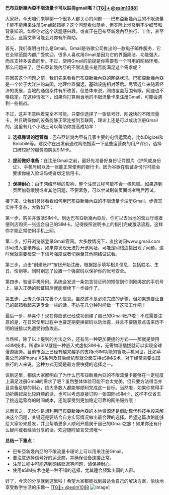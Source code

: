 **巴布亞新幾內亞不限流量卡可以註冊gmail嗎？[[TG💪+ @esim1088](https://t.me/s/esim1088)]**

大家好，今天咱们来聊聊一个很多人都关心的问题——巴布亞新幾內亞的不限流量卡能不能用来注册Gmail邮箱呢？这个问题看似简单，但实际上涉及到不少细节和背景知识。如果你对这个话题感兴趣，或者正在巴布亞新幾內亞旅行、工作，甚至生活，这篇文章可能会对你有所帮助。

首先，我们得明白什么是Gmail。Gmail是谷歌公司推出的一款电子邮件服务，它在全球范围内都广受欢迎。很多人喜欢用Gmail是因为它的界面简洁、功能强大，而且支持多设备同步。不过，使用Gmail的前提是你需要有一个可用的网络环境。那么问题来了，巴布亞新幾內亞的不限流量卡是否能满足这个需求呢？

在回答这个问题之前，我们先来看看巴布亞新幾內亞的网络状况。巴布亞新幾內亞是一个位于大洋洲的岛国，地理位置偏远，基础设施相对落后。尽管近年来随着经济的发展，当地的通信条件有所改善，但总体来说，网络覆盖范围有限，网速也不够稳定。在这种情况下，如果你打算用当地的不限流量卡来注册Gmail，可能会遇到一些挑战。

不过，这并不意味着完全不可能。只要你选择了一张信号好、网速快的不限流量卡，并且确保你的设备能够正常连接到互联网，理论上还是可以成功注册Gmail的。这里有几个小贴士可以帮助你提高成功率：

1. **选择靠谱的运营商**：巴布亞新幾內亞有几家主要的电信运营商，比如Digicel和Bmobile等。建议你在出发前通过网络搜索一下这些运营商的用户评价，选择口碑较好的服务商购买SIM卡。

2. **提前做好准备**：在注册Gmail之前，最好先准备好身份证件照片（护照或身份证）、手机号码以及一张能正常使用的银行卡。因为谷歌在验证身份时可能会要求你输入验证码或者绑定信用卡。

3. **保持耐心**：由于网络环境的影响，整个注册过程可能不会一帆风顺。如果遇到页面加载缓慢或者其他问题，不要着急，可以尝试刷新页面或者稍后再试。

接下来，让我们具体看看如何用巴布亞新幾內亞的不限流量卡注册Gmail。步骤其实并不复杂，大致如下：

第一步，购买并激活SIM卡。到达巴布亞新幾內亞后，你可以去当地的营业厅或者便利店购买一张适合自己的SIM卡。记得按照说明书上的指引完成激活流程，这样你才能正常使用手机上网。

第二步，打开浏览器登录Gmail官网。大多数情况下，直接访问www.gmail.com即可进入登录界面。如果你发现无法打开该网址，可能是网络连接出现了问题，这时候就需要检查一下信号强度或者切换至其他网络试试看。

第三步，点击“创建账户”按钮开始注册。根据提示填写相关信息，包括姓名、生日、性别等。同时别忘了设置一个强密码以保护你的账号安全。

第四步，验证手机号码。系统会发送一条包含验证码的短信到你刚刚绑定的手机号上，输入正确的验证码后就能继续下一步操作了。

第五步，上传头像并完善个人信息。虽然这不是必须完成的步骤，但如果想要让自己的邮箱看起来更专业一些的话，不妨花几分钟时间做一下这项工作吧！

最后一步，恭喜你！现在你应该已经成功创建了自己的Gmail账户啦！不过需要注意的是，在日常使用过程中也要定期更换密码以防泄露，并且不要随意点击来历不明的链接以免遭受钓鱼攻击。

当然啦，除了以上提到的方法之外，还有另一种更加便捷的方式——那就是使用eSIM技术。所谓eSIM就是一种嵌入式虚拟SIM卡，无需物理插拔就可以实现全球漫游服务。目前市面上已经有越来越多的支持eSIM功能的智能手机问世，比如苹果公司的iPhone XS系列及其后续机型就全面支持eSIM技术。对于经常需要出国旅行的人来说，这种方式无疑是最方便快捷的选择之一。

说到这里，相信大家都明白了为什么巴布亞新幾內亞的不限流量卡能够在一定程度上满足注册Gmail的需求了吧？虽然整体体验可能不会太完美，但只要方法得当并且具备足够的耐心，绝大多数人都能够顺利完成这一目标。当然啦，如果你觉得手动折腾起来比较麻烦的话，也可以考虑直接订购一张国际eSIM卡，这样不仅省去了挑选运营商的时间成本，还能享受到更加稳定可靠的网络服务哦！

总而言之，无论你是想利用巴布亞新幾內亞的本地资源还是借助现代科技手段来解决这个问题，关键还是要结合自身实际情况做出最合理的选择。希望这篇攻略能够给大家带来启发，并且帮助更多人顺利开启属于自己的Gmail之旅！如果你还有什么疑问或者经验分享的话，欢迎随时留言交流哦～

**总结一下重点：**
- 巴布亞新幾內亞的不限流量卡理论上可以用来注册Gmail。
- 要注意选择信号好的运营商，并确保设备连接正常。
- 注册过程中可能遇到网络延迟等问题，请保持耐心。
- 使用eSIM技术也是一种不错的选择，尤其适合频繁出国的人群。

好了，今天的分享就到这里啦！希望大家都能找到最适合自己的解决方案，愉快地享受数字生活的乐趣～ [[TG💪+ @esim1088](https://t.me/s/esim1088) ![Image](https://i.postimg.cc/4NQfJmqS/Snipaste-2025-05-13-00-14-12.png)]